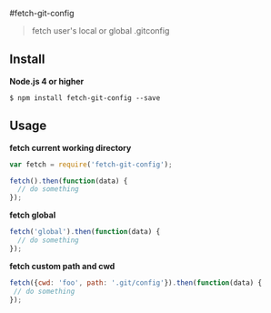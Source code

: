 #fetch-git-config
> fetch user's local or global .gitconfig

## Install

**Node.js 4 or higher**

    $ npm install fetch-git-config --save

## Usage

**fetch current working directory**

```js
var fetch = require('fetch-git-config');

fetch().then(function(data) {
  // do something
});
```

**fetch global**

```js
fetch('global').then(function(data) {
  // do something
});
```

**fetch custom path and cwd**

```js
fetch({cwd: 'foo', path: '.git/config'}).then(function(data) {
 // do something
});
```
